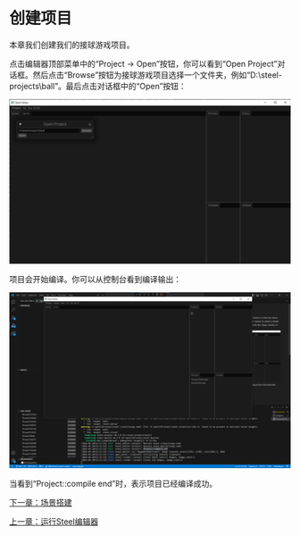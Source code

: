 # 创建项目

本章我们创建我们的接球游戏项目。

点击编辑器顶部菜单中的“Project -> Open”按钮，你可以看到“Open Project”对话框。然后点击“Browse”按钮为接球游戏项目选择一个文件夹，例如“D:\steel-projects\ball”。最后点击对话框中的“Open”按钮：

![image](../images/create-project.png)

项目会开始编译。你可以从控制台看到编译输出：

![image](../images/create-project-finish.png)

当看到“Project::compile end”时，表示项目已经编译成功。

[下一章：场景搭建][4]

[上一章：运行Steel编辑器][2]

[0]: 目录.md
[1]: 1-引言.md
[2]: 2-运行Steel编辑器.md
[3]: 3-创建项目.md
[4]: 4-场景搭建.md
[5]: 5-实现Engine.md
[6]: 6-玩家控制.md
[7]: 7-推一下球.md
[8]: 8-游戏失败.md
[9]: 9-主菜单.md
